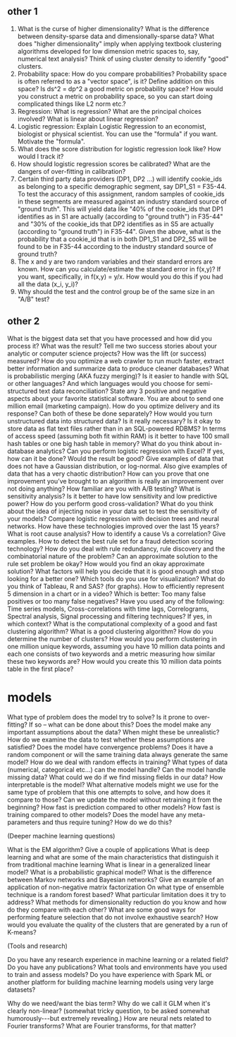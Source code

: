 ## other 1

1. What is the curse of higher dimensionality? What is the difference between density-sparse data and dimensionally-sparse data? What does "higher dimensionality" imply when applying textbook clustering algorithms developed for low dimension metric spaces to, say, numerical text analysis? Think of using cluster density to identify "good" clusters.
2. Probability space: How do you compare probabilities? Probability space is often referred to as a "vector space", is it? Define addition on this space? Is ds^2 = dp^2 a good metric on probability space? How would you construct a metric on probability space, so you can start doing complicated things like L2 norm etc.?
3. Regression: What is regression? What are the principal choices involved? What is linear about linear regression?
4. Logistic regression: Explain Logistic Regression to an economist, biologist or physical scientist. You can use the "formula" if you want. Motivate the "formula".
5. What does the score distribution for logistic regression look like? How would I track it?
6. How should logistic regression scores be calibrated? What are the dangers of over-fitting in calibration?
7. Certain third party data providers (DP1, DP2 ...) will identify cookie_ids as belonging to a specific demographic segment, say DP1_S1 = F35-44. To test the accuracy of this assignment, random samples of cookie_ids in these segments are measured against an industry standard source of "ground truth". This will yield data like "40% of the cookie_ids that DP1 identifies as in S1 are actually (according to "ground truth") in F35-44" and "30% of the cookie_ids that DP2 identifies as in S5 are actually (according to "ground truth") in F35-44". Given the above, what is the probability that a cookie_id that is in both DP1_S1 and DP2_S5 will be found to be in F35-44 according to the industry standard source of ground truth?
8. The x and y are two random variables and their standard errors are known. How can you calculate/estimate the standard error in f(x,y)? If you want, specifically, in f(x,y) = y/x. How would you do this if you had all the data (x_i, y_i)?
9. Why should the test and the control group be of the same size in an "A/B" test?

## other 2

What is the biggest data set that you have processed and how did you process it? What was the result?
Tell me two success stories about your analytic or computer science projects? How was the lift (or success) measured?
How do you optimize a web crawler to run much faster, extract better information and summarize data to produce cleaner databases?
What is probabilistic merging (AKA fuzzy merging)? Is it easier to handle with SQL or other languages? And which languages would you choose for semi-structured text data reconciliation?
State any 3 positive and negative aspects about your favorite statistical software.
You are about to send one million email (marketing campaign). How do you optimize delivery and its response? Can both of these be done separately?
How would you turn unstructured data into structured data? Is it really necessary? Is it okay to store data as flat text files rather than in an SQL-powered RDBMS?
In terms of access speed (assuming both fit within RAM) is it better to have 100 small hash tables or one big hash table in memory? What do you think about in-database analytics?
Can you perform logistic regression with Excel? If yes, how can it be done? Would the result be good?
Give examples of data that does not have a Gaussian distribution, or log-normal. Also give examples of data that has a very chaotic distribution?
How can you prove that one improvement you’ve brought to an algorithm is really an improvement over not doing anything? How familiar are you with A/B testing?
What is sensitivity analysis? Is it better to have low sensitivity and low predictive power? How do you perform good cross-validation? What do you think about the idea of injecting noise in your data set to test the sensitivity of your models?
Compare logistic regression with decision trees and neural networks. How have these technologies improved over the last 15 years?
What is root cause analysis? How to identify a cause Vs a correlation? Give examples.
How to detect the best rule set for a fraud detection scoring technology? How do you deal with rule redundancy, rule discovery and the combinatorial nature of the problem? Can an approximate solution to the rule set problem be okay? How would you find an okay approximate solution? What factors will help you decide that it is good enough and stop looking for a better one?
Which tools do you use for visualization? What do you think of Tableau, R and SAS? (for graphs). How to efficiently represent 5 dimension in a chart or in a video?
Which is better: Too many false positives or too many false negatives?
Have you used any of the following: Time series models, Cross-correlations with time lags, Correlograms, Spectral analysis, Signal processing and filtering techniques? If yes, in which context?
What is the computational complexity of a good and fast clustering algorithm? What is a good clustering algorithm? How do you determine the number of clusters? How would you perform clustering in one million unique keywords, assuming you have 10 million data points and each one consists of two keywords and a metric measuring how similar these two keywords are? How would you create this 10 million data points table in the first place?


# models

What type of problem does the model try to solve?
Is it prone to over-fitting? If so – what can be done about this?
Does the model make any important assumptions about the data? When might these be unrealistic? How do we examine the data to test whether these assumptions are satisfied?
Does the model have convergence problems? Does it have a random component or will the same training data always generate the same model? How do we deal with random effects in training?
What types of data (numerical, categorical etc…) can the model handle?
Can the model handle missing data? What could we do if we find missing fields in our data?
How interpretable is the model?
What alternative models might we use for the same type of problem that this one attempts to solve, and how does it compare to those?
Can we update the model without retraining it from the beginning?
How fast is prediction compared to other models? How fast is training compared to other models?
Does the model have any meta-parameters and thus require tuning? How do we do this?

(Deeper machine learning questions)

What is the EM algorithm? Give a couple of applications
What is deep learning and what are some of the main characteristics that distinguish it from traditional machine learning
What is linear in a generalized linear model?
What is a probabilistic graphical model? What is the difference between Markov networks and Bayesian networks?
Give an example of an application of non-negative matrix factorization
On what type of ensemble technique is a random forest based? What particular limitation does it try to address?
What methods for dimensionality reduction do you know and how do they compare with each other?
What are some good ways for performing feature selection that do not involve exhaustive search?
How would you evaluate the quality of the clusters that are generated by a run of K-means?

(Tools and research)

Do you have any research experience in machine learning or a related field? Do you have any publications?
What tools and environments have you used to train and assess models?
Do you have experience with Spark ML or another platform for building machine learning models using very large datasets?


Why do we need/want the bias term?
Why do we call it GLM when it's clearly non-linear? (somewhat tricky question, to be asked somewhat humorously---but extremely revealing.)
How are neural nets related to Fourier transforms? What are Fourier transforms, for that matter?